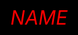 <!DOCTYPE HTML PUBLIC "-//W3C//DTD HTML 4.0 Transitional//EN">
<HTML>
 <HEAD>
  <TITLE> Heart </TITLE>
  <META NAME="Generator" CONTENT="EditPlus">
  <META NAME="Author" CONTENT="">
  <META NAME="Keywords" CONTENT="">
  <META NAME="Description" CONTENT="">
 
   
  <style>
  html, body {
  height: 100%;
  padding: 0;
  margin: 0;
  background: #000;
  display: flex;
  justify-content: center;
  align-items: center;
 
}
 
.box {
  width: 100%;
  position: absolute;
  top: 50%;
  left: 50%;
  transform: translate(-50%, -50%);
  display: flex;
  flex-direction: column;
}
 
canvas {
  position: absolute;
  width: 100%;
  height: 100%;
}
#pinkboard {
  position: relative;
  margin: auto;
  height: 500px;
  width: 500px;
  animation: animate 1.3s infinite;
}
 
#pinkboard:before, #pinkboard:after {
  content: '';
  position: absolute;
  background: #FF5CA4;
  width: 100px;
  height: 160px;
  border-top-left-radius: 50px;
  border-top-right-radius: 50px;
}
 
#pinkboard:before {
  left: 100px;
  transform: rotate(-45deg);
  transform-origin: 0 100%;
  box-shadow: 0 14px 28px rgba(0,0,0,0.25),
              0 10px 10px rgba(0,0,0,0.22);
}
 
#pinkboard:after {
  left: 0;
  transform: rotate(45deg);
  transform-origin: 100% 100%;
}
 
@keyframes animate {
  0% {
    transform: scale(1);
  }
  30% {
    transform: scale(.8);
  }
  60% {
    transform: scale(1.2);
  }
  100% {
    transform: scale(1);
  }
}
  </style>
 </HEAD>
 
 <BODY>
   <div class="box">
      <canvas id="pinkboard"></canvas>
   </div>
  <script>
  /*
 * Settings
 */
var settings = {
  particles: {
    length:   2000, // maximum amount of particles
    duration:   2, // particle duration in sec
    velocity: 100, // particle velocity in pixels/sec
    effect: -1.3, // play with this for a nice effect
    size:      13, // particle size in pixels
  },
};
/*
 * RequestAnimationFrame polyfill by Erik Möller
 */
(function(){var b=0;var c=["ms","moz","webkit","o"];for(var a=0;a<c.length&&!window.requestAnimationFrame;++a){window.requestAnimationFrame=window[c[a]+"RequestAnimationFrame"];window.cancelAnimationFrame=window[c[a]+"CancelAnimationFrame"]||window[c[a]+"CancelRequestAnimationFrame"]}if(!window.requestAnimationFrame){window.requestAnimationFrame=function(h,e){var d=new Date().getTime();var f=Math.max(0,16-(d-b));var g=window.setTimeout(function(){h(d+f)},f);b=d+f;return g}}if(!window.cancelAnimationFrame){window.cancelAnimationFrame=function(d){clearTimeout(d)}}}());
/*
 * Point class
 */
var Point = (function() {
  function Point(x, y) {
    this.x = (typeof x !== 'undefined') ? x : 0;
    this.y = (typeof y !== 'undefined') ? y : 0;
  }
  Point.prototype.clone = function() {
    return new Point(this.x, this.y);
  };
  Point.prototype.length = function(length) {
    if (typeof length == 'undefined')
      return Math.sqrt(this.x * this.x + this.y * this.y);
    this.normalize();
    this.x *= length;
    this.y *= length;
    return this;
  };
  Point.prototype.normalize = function() {
    var length = this.length();
    this.x /= length;
    this.y /= length;
    return this;
  };
  return Point;
})();
/*
 * Particle class
 */
var Particle = (function() {
  function Particle() {
    this.position = new Point();
    this.velocity = new Point();
    this.acceleration = new Point();
    this.age = 0;
  }
  Particle.prototype.initialize = function(x, y, dx, dy) {
    this.position.x = x;
    this.position.y = y;
    this.velocity.x = dx;
    this.velocity.y = dy;
    this.acceleration.x = dx * settings.particles.effect;
    this.acceleration.y = dy * settings.particles.effect;
    this.age = 0;
  };
  Particle.prototype.update = function(deltaTime) {
    this.position.x += this.velocity.x * deltaTime;
    this.position.y += this.velocity.y * deltaTime;
    this.velocity.x += this.acceleration.x * deltaTime;
    this.velocity.y += this.acceleration.y * deltaTime;
    this.age += deltaTime;
  };
  Particle.prototype.draw = function(context, image) {
    function ease(t) {
      return (--t) * t * t + 1;
    }
    var size = image.width * ease(this.age / settings.particles.duration);
    context.globalAlpha = 1 - this.age / settings.particles.duration;
    context.drawImage(image, this.position.x - size / 2, this.position.y - size / 2, size, size);
  };
  return Particle;
})();
/*
 * ParticlePool class
 */
var ParticlePool = (function() {
  var particles,
      firstActive = 0,
      firstFree   = 0,
      duration    = settings.particles.duration;
 
  function ParticlePool(length) {
    // create and populate particle pool
    particles = new Array(length);
    for (var i = 0; i < particles.length; i++)
      particles[i] = new Particle();
  }
  ParticlePool.prototype.add = function(x, y, dx, dy) {
    particles[firstFree].initialize(x, y, dx, dy);
   
    // handle circular queue
    firstFree++;
    if (firstFree   == particles.length) firstFree   = 0;
    if (firstActive == firstFree       ) firstActive++;
    if (firstActive == particles.length) firstActive = 0;
  };
  ParticlePool.prototype.update = function(deltaTime) {
    var i;
   
    // update active particles
    if (firstActive < firstFree) {
      for (i = firstActive; i < firstFree; i++)
        particles[i].update(deltaTime);
    }
    if (firstFree < firstActive) {
      for (i = firstActive; i < particles.length; i++)
        particles[i].update(deltaTime);
      for (i = 0; i < firstFree; i++)
        particles[i].update(deltaTime);
    }
   
    // remove inactive particles
    while (particles[firstActive].age >= duration && firstActive != firstFree) {
      firstActive++;
      if (firstActive == particles.length) firstActive = 0;
    }
   
   
  };
  ParticlePool.prototype.draw = function(context, image) {
    // draw active particles
    if (firstActive < firstFree) {
      for (i = firstActive; i < firstFree; i++)
        particles[i].draw(context, image);
    }
    if (firstFree < firstActive) {
      for (i = firstActive; i < particles.length; i++)
        particles[i].draw(context, image);
      for (i = 0; i < firstFree; i++)
        particles[i].draw(context, image);
    }
  };
  return ParticlePool;
})();
/*
 * Putting it all together
 */
(function(canvas) {
  var context = canvas.getContext('2d'),
      particles = new ParticlePool(settings.particles.length),
      particleRate = settings.particles.length / settings.particles.duration, // particles/sec
      time;
 
  // get point on heart with -PI <= t <= PI
  function pointOnHeart(t) {
    return new Point(
      160 * Math.pow(Math.sin(t), 3),
      130 * Math.cos(t) - 50 * Math.cos(2 * t) - 20 * Math.cos(3 * t) - 10 * Math.cos(4 * t) + 25
    );
  }
 
  // creating the particle image using a dummy canvas
  var image = (function() {
    var canvas  = document.createElement('canvas'),
        context = canvas.getContext('2d');
    canvas.width  = settings.particles.size;
    canvas.height = settings.particles.size;
    // helper function to create the path
    function to(t) {
      var point = pointOnHeart(t);
      point.x = settings.particles.size / 2 + point.x * settings.particles.size / 350;
      point.y = settings.particles.size / 2 - point.y * settings.particles.size / 350;
      return point;
    }
    // create the path
    context.beginPath();
    var t = -Math.PI;
    var point = to(t);
    context.moveTo(point.x, point.y);
    while (t < Math.PI) {
      t += 0.01; // baby steps!
      point = to(t);
      context.lineTo(point.x, point.y);
    }
    context.closePath();
    // create the fill
    context.fillStyle = '#FF5CA4';
    context.fill();
    // create the image
    var image = new Image();
    image.src = canvas.toDataURL();
    return image;
  })();
 
  // render that thing!
  function render() {
    // next animation frame
    requestAnimationFrame(render);
   
    // update time
    var newTime   = new Date().getTime() / 1000,
        deltaTime = newTime - (time || newTime);
    time = newTime;
   
    // clear canvas
    context.clearRect(0, 0, canvas.width, canvas.height);
   
    // create new particles
    var amount = particleRate * deltaTime;
    for (var i = 0; i < amount; i++) {
      var pos = pointOnHeart(Math.PI - 2 * Math.PI * Math.random());
      var dir = pos.clone().length(settings.particles.velocity);
      particles.add(canvas.width / 2 + pos.x, canvas.height / 2 - pos.y, dir.x, -dir.y);
    }
   
    // update and draw particles
    particles.update(deltaTime);
    particles.draw(context, image);
  }
 
  // handle (re-)sizing of the canvas
  function onResize() {
    canvas.width  = canvas.clientWidth;
    canvas.height = canvas.clientHeight;
  }
  window.onresize = onResize;
 
  // delay rendering bootstrap
  setTimeout(function() {
    onResize();
    render();
  }, 10);
})(document.getElementById('pinkboard'));
  </script>
  <div class="center-text",
  style="background-color:rgb(0, 0, 0);
        width: 100%;
        color: red;
        height:100%;
        font-size: 31px;
        font-style: italic;
        display: flex;
        align-items: center;
        justify-content: center;
        margin-bottom: 5px;
        text-align: center;">NAME</div>
 </BODY>
</HTML>
